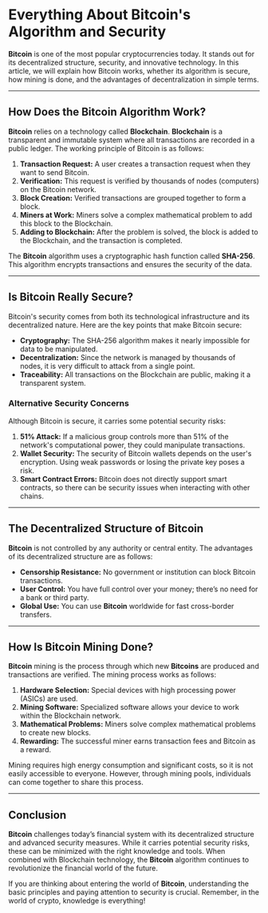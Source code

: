 # Everything About Bitcoin's Algorithm and Security

<strong>Bitcoin</strong> is one of the most popular cryptocurrencies today. It stands out for its decentralized structure, security, and innovative technology. In this article, we will explain how Bitcoin works, whether its algorithm is secure, how mining is done, and the advantages of decentralization in simple terms.

---

## How Does the Bitcoin Algorithm Work?

<strong>Bitcoin</strong> relies on a technology called <strong>Blockchain</strong>. <strong>Blockchain</strong> is a transparent and immutable system where all transactions are recorded in a public ledger. The working principle of Bitcoin is as follows:

1. **Transaction Request:** A user creates a transaction request when they want to send Bitcoin.
2. **Verification:** This request is verified by thousands of nodes (computers) on the Bitcoin network.
3. **Block Creation:** Verified transactions are grouped together to form a block.
4. **Miners at Work:** Miners solve a complex mathematical problem to add this block to the Blockchain.
5. **Adding to Blockchain:** After the problem is solved, the block is added to the Blockchain, and the transaction is completed.

The <strong>Bitcoin</strong> algorithm uses a cryptographic hash function called **SHA-256**. This algorithm encrypts transactions and ensures the security of the data.

---

## Is Bitcoin Really Secure?

Bitcoin's security comes from both its technological infrastructure and its decentralized nature. Here are the key points that make Bitcoin secure:

- **Cryptography:** The SHA-256 algorithm makes it nearly impossible for data to be manipulated.
- **Decentralization:** Since the network is managed by thousands of nodes, it is very difficult to attack from a single point.
- **Traceability:** All transactions on the Blockchain are public, making it a transparent system.

### Alternative Security Concerns
Although Bitcoin is secure, it carries some potential security risks:

1. **51% Attack:** If a malicious group controls more than 51% of the network's computational power, they could manipulate transactions.
2. **Wallet Security:** The security of Bitcoin wallets depends on the user's encryption. Using weak passwords or losing the private key poses a risk.
3. **Smart Contract Errors:** Bitcoin does not directly support smart contracts, so there can be security issues when interacting with other chains.

---

## The Decentralized Structure of Bitcoin

<strong>Bitcoin</strong> is not controlled by any authority or central entity. The advantages of its decentralized structure are as follows:

- **Censorship Resistance:** No government or institution can block Bitcoin transactions.
- **User Control:** You have full control over your money; there’s no need for a bank or third party.
- **Global Use:** You can use <strong>Bitcoin</strong> worldwide for fast cross-border transfers.

---

## How Is Bitcoin Mining Done?

<strong>Bitcoin</strong> mining is the process through which new <strong>Bitcoins</strong> are produced and transactions are verified. The mining process works as follows:

1. **Hardware Selection:** Special devices with high processing power (ASICs) are used.
2. **Mining Software:** Specialized software allows your device to work within the Blockchain network.
3. **Mathematical Problems:** Miners solve complex mathematical problems to create new blocks.
4. **Rewarding:** The successful miner earns transaction fees and Bitcoin as a reward.

Mining requires high energy consumption and significant costs, so it is not easily accessible to everyone. However, through mining pools, individuals can come together to share this process.

---

## Conclusion

<strong>Bitcoin</strong> challenges today’s financial system with its decentralized structure and advanced security measures. While it carries potential security risks, these can be minimized with the right knowledge and tools. When combined with Blockchain technology, the <strong>Bitcoin</strong> algorithm continues to revolutionize the financial world of the future.

If you are thinking about entering the world of <strong>Bitcoin</strong>, understanding the basic principles and paying attention to security is crucial. Remember, in the world of crypto, knowledge is everything!
